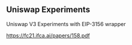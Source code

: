 ## Uniswap Experiments

Uniswap V3 Experiments with EIP-3156 wrapper

https://fc21.ifca.ai/papers/158.pdf